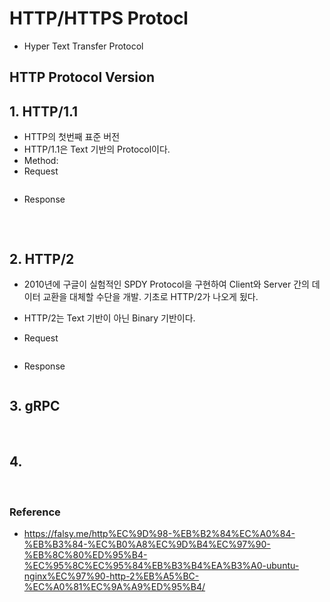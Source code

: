 # HTTP/HTTPS Protocl
* Hyper Text Transfer Protocol

## HTTP Protocol Version
## 1. HTTP/1.1
* HTTP의 첫번째 표준 버전
* HTTP/1.1은 Text 기반의 Protocol이다.
* Method: 
* Request
    ```
    ```
* Response
    ```
    ```  

</br>

## 2. HTTP/2
* 2010년에 구글이 실험적인 SPDY Protocol을 구현하여 Client와 Server 간의 데이터 교환을 대체할 수단을 개발. 기초로 HTTP/2가 나오게 됬다.
* HTTP/2는 Text 기반이 아닌 Binary 기반이다.

* Request
    ```
    ```
* Response
    ```
    ```

## 3. gRPC

</br>


## 4. 

</br>



### Reference
* https://falsy.me/http%EC%9D%98-%EB%B2%84%EC%A0%84-%EB%B3%84-%EC%B0%A8%EC%9D%B4%EC%97%90-%EB%8C%80%ED%95%B4-%EC%95%8C%EC%95%84%EB%B3%B4%EA%B3%A0-ubuntu-nginx%EC%97%90-http-2%EB%A5%BC-%EC%A0%81%EC%9A%A9%ED%95%B4/